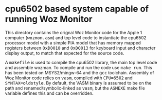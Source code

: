 # cpu6502 based system capable of running Woz Monitor

This directory contains the orignal Woz Monitor code for the Apple 1 computer (<tt>wozmon.asm</tt>) and top level code to instantiate the cpu6502 processor model with a simple PIA model that has memory mapped registers between <tt>0xD0010</tt> and <tt>0xD0013</tt> for keyboard input and character display output, to match that expected for the source code.

A <tt>makefile</tt> is used to compile the cpu6502 library, the main top level code and assemble wozman. To compile and run the code use <tt>make run</tt>. This has been tested on MSYS2/mingw-64 and the <tt>gcc</tt> toolchain. Assembly of Woz Monitor code relies on <tt>vasm</tt>, compiled with <tt>CPU=6502</tt> and <tt>SYNTAX=oldstyle</tt>. By default, the VASM binary is assumed to be on the path and renamed/symbolic-linked as <tt>vasm</tt>, but the <tt>ASMEXE</tt> make file variable defines this and can be overridden.